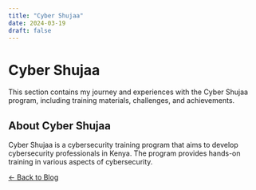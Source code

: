 ```yaml
---
title: "Cyber Shujaa"
date: 2024-03-19
draft: false
---
```


# Cyber Shujaa

This section contains my journey and experiences with the Cyber Shujaa program, including training materials, challenges, and achievements.

## About Cyber Shujaa
Cyber Shujaa is a cybersecurity training program that aims to develop cybersecurity professionals in Kenya. The program provides hands-on training in various aspects of cybersecurity.

[← Back to Blog](/posts)
